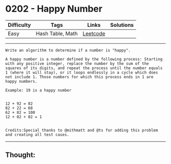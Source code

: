 # 0202 - Happy Number

Difficulty  | Tags | Links | Solutions
----------- | ---- | ----- | -----
Easy | Hash Table, Math | [Leetcode](https://leetcode.com/problems/happy-number/description/) |


-----------

```
Write an algorithm to determine if a number is "happy".

A happy number is a number defined by the following process: Starting with any positive integer, replace the number by the sum of the squares of its digits, and repeat the process until the number equals 1 (where it will stay), or it loops endlessly in a cycle which does not include 1. Those numbers for which this process ends in 1 are happy numbers.

Example: 19 is a happy number


12 + 92 = 82
82 + 22 = 68
62 + 82 = 100
12 + 02 + 02 = 1


Credits:Special thanks to @mithmatt and @ts for adding this problem and creating all test cases.
```

-----------

## Thought:
